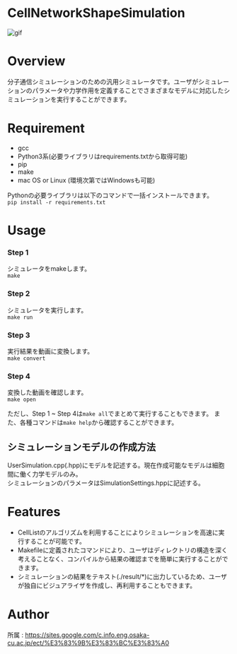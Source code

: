 # CellNetworkShapeSimulation
![gif](https://github.com/saikiRA1011/CellNetworkShapeSimulation/blob/main/readme_img/sim.gif)

# Overview
分子通信シミュレーションのための汎用シミュレータです。ユーザがシミュレーションのパラメータや力学作用を定義することでさまざまなモデルに対応したシミュレーションを実行することができます。

# Requirement
- gcc
- Python3系(必要ライブラリはrequirements.txtから取得可能)
- pip
- make
- mac OS or Linux (環境次第ではWindowsも可能)

Pythonの必要ライブラリは以下のコマンドで一括インストールできます。  
`pip install -r requirements.txt`

# Usage
### Step 1
シミュレータをmakeします。  
`make`

### Step 2
シミュレータを実行します。  
`make run`

### Step 3
実行結果を動画に変換します。  
`make convert`

### Step 4
変換した動画を確認します。  
`make open`
  
  
ただし、Step 1 ~ Step 4は`make all`でまとめて実行することもできます。
また、各種コマンドは`make help`から確認することができます。

## シミュレーションモデルの作成方法
UserSimulation.cpp(.hpp)にモデルを記述する。現在作成可能なモデルは細胞間に働く力学モデルのみ。  
シミュレーションのパラメータはSimulationSettings.hppに記述する。

# Features
- CellListのアルゴリズムを利用することによりシミュレーションを高速に実行することが可能です。  
- Makefileに定義されたコマンドにより、ユーザはディレクトリの構造を深く考えることなく、コンパイルから結果の確認までを簡単に実行することができます。  
- シミュレーションの結果をテキスト(./result/*)に出力しているため、ユーザが独自にビジュアライザを作成し、再利用することもできます。

# Author
所属 : https://sites.google.com/c.info.eng.osaka-cu.ac.jp/ect/%E3%83%9B%E3%83%BC%E3%83%A0